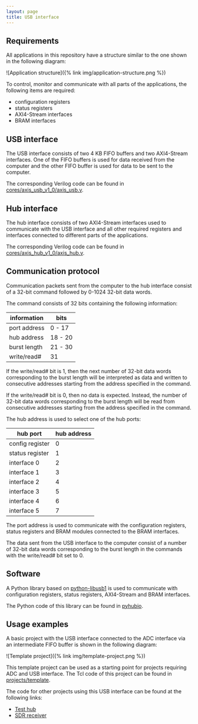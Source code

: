 ```yaml
---
layout: page
title: USB interface
---
```


Requirements
-----

All applications in this repository have a structure similar to the one shown in the following diagram:

![Application structure]({% link img/application-structure.png %})

To control, monitor and communicate with all parts of the applications, the following items are required:
- configuration registers
- status registers
- AXI4-Stream interfaces
- BRAM interfaces

USB interface
-----

The USB interface consists of two 4 KB FIFO buffers and two AXI4-Stream interfaces. One of the FIFO buffers is used for data received from the computer and the other FIFO buffer is used for data to be sent to the computer.

The corresponding Verilog code can be found in [cores/axis_usb_v1_0/axis_usb.v](https://github.com/pavel-demin/usb104-a7-notes/blob/master/cores/axis_usb_v1_0/axis_usb.v).

Hub interface
-----

The hub interface consists of two AXI4-Stream interfaces used to communicate with the USB interface and all other required registers and interfaces connected to different parts of the applications.

The corresponding Verilog code can be found in [cores/axis_hub_v1_0/axis_hub.v](https://github.com/pavel-demin/usb104-a7-notes/blob/master/cores/axis_hub_v1_0/axis_hub.v).

Communication protocol
-----

Communication packets sent from the computer to the hub interface consist of a 32-bit command followed by 0-1024 32-bit data words.

The command consists of 32 bits containing the following information:

information   | bits
------------- | -------
port address  |  0 - 17
hub address   | 18 - 20
burst length  | 21 - 30
write/read#   | 31

If the write/read# bit is 1, then the next number of 32-bit data words corresponding to the burst length will be interpreted as data and written to consecutive addresses starting from the address specified in the command.

If the write/read# bit is 0, then no data is expected. Instead, the number of 32-bit data words corresponding to the burst length will be read from consecutive addresses starting from the address specified in the command.

The hub address is used to select one of the hub ports:

hub port        | hub address
--------------- | -----------
config register | 0
status register | 1
interface 0     | 2
interface 1     | 3
interface 2     | 4
interface 3     | 5
interface 4     | 6
interface 5     | 7

The port address is used to communicate with the configuration registers, status registers and BRAM modules connected to the BRAM interfaces.

The data sent from the USB interface to the computer consist of a number of 32-bit data words corresponding to the burst length in the commands with the write/read# bit set to 0.

Software
-----

A Python library based on [python-libusb1](https://github.com/vpelletier/python-libusb1) is used to communicate with configuration registers, status registers, AXI4-Stream and BRAM interfaces.

The Python code of this library can be found in [pyhubio](https://github.com/pavel-demin/pyhubio).

Usage examples
-----

A basic project with the USB interface connected to the ADC interface via an intermediate FIFO buffer is shown in the following diagram:

![Template project]({% link img/template-project.png %})

This template project can be used as a starting point for projects requiring ADC and USB interface. The Tcl code of this project can be found in [projects/template](https://github.com/pavel-demin/usb104-a7-notes/tree/master/projects/template).

The code for other projects using this USB interface can be found at the following links:
- [Test hub](https://github.com/pavel-demin/usb104-a7-notes/tree/master/projects/test_hub)
- [SDR receiver](https://github.com/pavel-demin/usb104-a7-notes/tree/master/projects/sdr_receiver)
